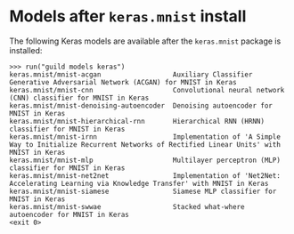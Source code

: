 # Models after `keras.mnist` install

The following Keras models are available after the `keras.mnist`
package is installed:

    >>> run("guild models keras")
    keras.mnist/mnist-acgan                  Auxiliary Classifier Generative Adversarial Network (ACGAN) for MNIST in Keras
    keras.mnist/mnist-cnn                    Convolutional neural network (CNN) classifier for MNIST in Keras
    keras.mnist/mnist-denoising-autoencoder  Denoising autoencoder for MNIST in Keras
    keras.mnist/mnist-hierarchical-rnn       Hierarchical RNN (HRNN) classifier for MNIST in Keras
    keras.mnist/mnist-irnn                   Implementation of 'A Simple Way to Initialize Recurrent Networks of Rectified Linear Units' with MNIST in Keras
    keras.mnist/mnist-mlp                    Multilayer perceptron (MLP) classifier for MNIST in Keras
    keras.mnist/mnist-net2net                Implementation of 'Net2Net: Accelerating Learning via Knowledge Transfer' with MNIST in Keras
    keras.mnist/mnist-siamese                Siamese MLP classifier for MNIST in Keras
    keras.mnist/mnist-swwae                  Stacked what-where autoencoder for MNIST in Keras
    <exit 0>
